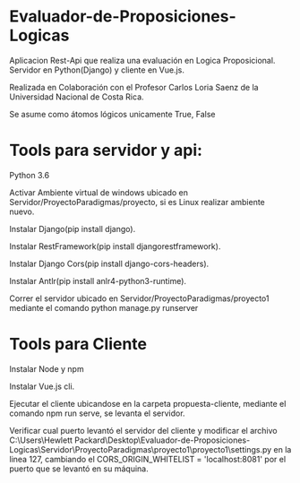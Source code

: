 # Evaluador-de-Proposiciones-Logicas
Aplicacion Rest-Api que realiza una evaluación en Logica Proposicional. Servidor en Python(Django) y cliente en Vue.js.

Realizada en Colaboración con el Profesor Carlos Loria Saenz de la Universidad Nacional de Costa Rica.

Se asume como átomos lógicos unicamente True, False
# Tools para servidor y api:
Python 3.6

Activar Ambiente virtual de windows ubicado en Servidor/ProyectoParadigmas/proyecto, si es Linux realizar ambiente nuevo.

Instalar Django(pip install django).

Instalar RestFramework(pip install djangorestframework).

Instalar Django Cors(pip install django-cors-headers).

Instalar Antlr(pip install anlr4-python3-runtime).

Correr el servidor ubicado en Servidor/ProyectoParadigmas/proyecto1 mediante el comando python manage.py runserver
# Tools para Cliente
Instalar Node y npm

Instalar Vue.js cli.

Ejecutar el cliente ubicandose en la carpeta propuesta-cliente, mediante el comando npm run serve, se levanta el servidor.

Verificar cual puerto levantó el servidor del cliente y modificar el archivo C:\Users\Hewlett Packard\Desktop\Evaluador-de-Proposiciones-Logicas\Servidor\ProyectoParadigmas\proyecto1\proyecto1\settings.py en la linea 127, cambiando el CORS_ORIGIN_WHITELIST = 'localhost:8081' por el puerto que se levantó en su máquina.




